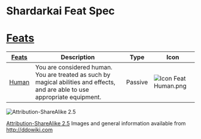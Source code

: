# Shardarkai Feat Spec

# [Feats](http://ddowiki.com/page/Category:Shadar-kai_feats)

| [ ][existingFeat] [Feats][result]      | Description                                                                                                                    | Type    | Icon                                                |
|----------------------------------------|--------------------------------------------------------------------------------------------------------------------------------|---------|-----------------------------------------------------|
| [Human](http://ddowiki.com/page/Human) | You are considered human. You are treated as such by magical abilities and effects, and are able to use appropriate equipment. | Passive | ![Icon Feat Human.png](/images/Icon_Feat_Human.png) |

[existingFeat]: - "c:verify-rows=#feat:verifyGrantedFeats()"

[_matchStrategy_]: - "c:matchStrategy=KeyMatch"

[result]: - "?=#feat"

[halfling_agility]: http://ddowiki.com/page/Halfling_Agility_(feat)

[elf_feat]: http://www.ddowiki.com/edit/Elf_(feat)?redlink=1 "Elf (feat) (page does not exist)"

[elf_race]: http://www.ddowiki.com/page/Elf "Elf"

[sunelf_race]: http://www.ddowiki.com/page/Sun_Elf_(Morninglord) "Sun Elf (Morninglord)"
![Attribution-ShareAlike 2.5](/images/somerights20.png)

[Attribution-ShareAlike 2.5](https://creativecommons.org/licenses/by-sa/2.5/) Images and general information available
from http://ddowiki.com




